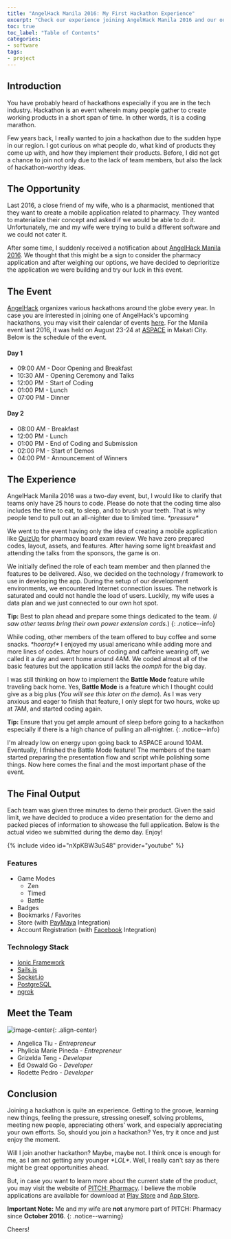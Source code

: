 ```yaml
---
title: "AngelHack Manila 2016: My First Hackathon Experience"
excerpt: "Check our experience joining AngelHack Manila 2016 and our output, the PITCH: Pharmacy mobile application."
toc: true
toc_label: "Table of Contents"
categories:
- software
tags:
- project
---
```


## Introduction

You have probably heard of hackathons especially if you are in the tech industry. Hackathon is an event wherein many people gather to create working products in a short span of time. In other words, it is a coding marathon.

Few years back, I really wanted to join a hackathon due to the sudden hype in our region. I got curious on what people do, what kind of products they come up with, and how they implement their products. Before, I did not get a chance to join not only due to the lack of team members, but also the lack of hackathon-worthy ideas.

## The Opportunity

Last 2016, a close friend of my wife, who is a pharmacist, mentioned that they want to create a mobile application related to pharmacy. They wanted to materialize their concept and asked if we would be able to do it. Unfortunately, me and my wife were trying to build a different software and we could not cater it.

After some time, I suddenly received a notification about [AngelHack Manila 2016][ahmanila2016]. We thought that this might be a sign to consider the pharmacy application and after weighing our options, we have decided to deprioritize the application we were building and try our luck in this event.

## The Event

[AngelHack][angelhack] organizes various hackathons around the globe every year. In case you are interested in joining one of AngelHack's upcoming hackathons, you may visit their calendar of events [here][angelhack-events]. For the Manila event last 2016, it was held on August 23-24 at [ASPACE][aspace] in Makati City. Below is the schedule of the event.

#### Day 1

- 09:00 AM - Door Opening and Breakfast
- 10:30 AM - Opening Ceremony and Talks
- 12:00 PM - Start of Coding
- 01:00 PM - Lunch
- 07:00 PM - Dinner

#### Day 2

- 08:00 AM - Breakfast
- 12:00 PM - Lunch
- 01:00 PM - End of Coding and Submission
- 02:00 PM - Start of Demos
- 04:00 PM - Announcement of Winners

## The Experience

AngelHack Manila 2016 was a two-day event, but, I would like to clarify that teams only have 25 hours to code. Please do note that the coding time also includes the time to eat, to sleep, and to brush your teeth. That is why people tend to pull out an all-nighter due to limited time. *\*pressure\**

We went to the event having only the idea of creating a mobile application like [QuizUp][quizup] for pharmacy board exam review. We have zero prepared codes, layout, assets, and features. After having some light breakfast and attending the talks from the sponsors, the game is on.

We initially defined the role of each team member and then planned the features to be delivered. Also, we decided on the technology / framework to use in developing the app. During the setup of our development environments, we encountered Internet connection issues. The network is saturated and could not handle the load of users. Luckily, my wife uses a data plan and we just connected to our own hot spot.

**Tip:** Best to plan ahead and prepare some things dedicated to the team. (*I saw other teams bring their own power extension cords.*)
{: .notice--info}

While coding, other members of the team offered to buy coffee and some snacks. *\*hooray!\** I enjoyed my usual americano while adding more and more lines of codes. After hours of coding and caffeine wearing off, we called it a day and went home around 4AM. We coded almost all of the basic features but the application still lacks the *oomph* for the big day.

I was still thinking on how to implement the **Battle Mode** feature while traveling back home. Yes, **Battle Mode** is a feature which I thought could give as a big plus (*You will see this later on the demo*). As I was very anxious and eager to finish that feature, I only slept for two hours, woke up at 7AM, and started coding again.

**Tip:** Ensure that you get ample amount of sleep before going to a hackathon especially if there is a high chance of pulling an all-nighter.
{: .notice--info}

I'm already low on energy upon going back to ASPACE around 10AM. Eventually, I finished the Battle Mode feature! The members of the team started preparing the presentation flow and script while polishing some things. Now here comes the final and the most important phase of the event.

## The Final Output

Each team was given three minutes to demo their product. Given the said limit, we have decided to produce a video presentation for the demo and packed pieces of information to showcase the full application. Below is the actual video we submitted during the demo day. Enjoy!

{% include video id="nXpKBW3uS48" provider="youtube" %}

### Features

- Game Modes
  - Zen
  - Timed
  - Battle
- Badges
- Bookmarks / Favorites
- Store (with [PayMaya][paymaya] Integration)
- Account Registration (with [Facebook][facebook] Integration)

### Technology Stack

- [Ionic Framework][ionic]
- [Sails.js][sailsjs]
- [Socket.io][socketio]
- [PostgreSQL][postgresql]
- [ngrok][ngrok]

## Meet the Team

![image-center](https://2x0mhs45f3mi3gi37x7pg0pm-wpengine.netdna-ssl.com/wp-content/uploads/2017/04/angelhack-700x466.png "Photo Credit: PayMaya"){: .align-center}

- Angelica Tiu - *Entrepreneur*
- Phylicia Marie Pineda - *Entrepreneur*
- Grizelda Teng - *Developer*
- Ed Oswald Go - *Developer*
- Rodette Pedro - *Developer*

## Conclusion

Joining a hackathon is quite an experience. Getting to the groove, learning new things, feeling the pressure, stressing oneself, solving problems, meeting new people, appreciating others' work, and especially appreciating your own efforts. So, should you join a hackathon? Yes, try it once and just enjoy the moment.

Will I join another hackathon? Maybe, maybe not. I think once is enough for me, as I am not getting any younger *\*LOL\**. Well, I really can't say as there might be great opportunities ahead.

But, in case you want to learn more about the current state of the product, you may visit the website of [PITCH: Pharmacy][pitch]. I believe the mobile applications are available for download at [Play Store][pitch-play] and [App Store][pitch-apple].

**Important Note:** Me and my wife are **not** anymore part of PITCH: Pharmacy since **October 2016**.
{: .notice--warning}

Cheers!


[ahmanila2016]: http://www.hackathon.io/ahmanila2016
[angelhack]: https://angelhack.com/
[angelhack-events]: https://angelhack.com/events/
[aspace]: https://aspacemanila.com/
[quizup]: https://www.quizup.com/en
[paymaya]: https://paymaya.com/
[facebook]: https://www.facebook.com/
[pitch]: https://pitcheducation.co/
[pitch-play]: https://play.google.com/store/apps/details?id=com.pitch.pharmacy
[pitch-apple]: https://itunes.apple.com/ph/app/pitch-pharmacy/id1230073444?mt=8

[sailsjs]: https://sailsjs.com/
[ionic]: https://ionicframework.com/
[postgresql]: https://www.postgresql.org/
[socketio]: https://socket.io/
[ngrok]: https://ngrok.com/
